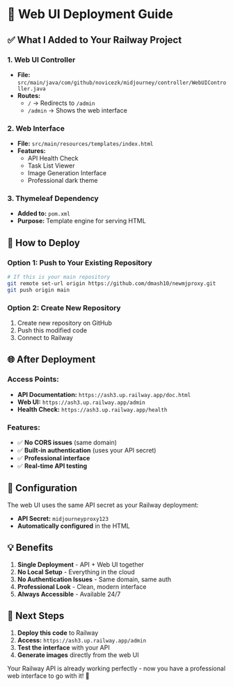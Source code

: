 # 🎨 Web UI Deployment Guide

## ✅ What I Added to Your Railway Project

### 1. **Web UI Controller**
- **File:** `src/main/java/com/github/novicezk/midjourney/controller/WebUIController.java`
- **Routes:**
  - `/` → Redirects to `/admin`
  - `/admin` → Shows the web interface

### 2. **Web Interface**
- **File:** `src/main/resources/templates/index.html`
- **Features:**
  - API Health Check
  - Task List Viewer
  - Image Generation Interface
  - Professional dark theme

### 3. **Thymeleaf Dependency**
- **Added to:** `pom.xml`
- **Purpose:** Template engine for serving HTML

## 🚀 How to Deploy

### Option 1: Push to Your Existing Repository
```bash
# If this is your main repository
git remote set-url origin https://github.com/dmash10/newmjproxy.git
git push origin main
```

### Option 2: Create New Repository
1. Create new repository on GitHub
2. Push this modified code
3. Connect to Railway

## 🌐 After Deployment

### Access Points:
- **API Documentation:** `https://ash3.up.railway.app/doc.html`
- **Web UI:** `https://ash3.up.railway.app/admin`
- **Health Check:** `https://ash3.up.railway.app/health`

### Features:
- ✅ **No CORS issues** (same domain)
- ✅ **Built-in authentication** (uses your API secret)
- ✅ **Professional interface**
- ✅ **Real-time API testing**

## 🔧 Configuration

The web UI uses the same API secret as your Railway deployment:
- **API Secret:** `midjourneyproxy123`
- **Automatically configured** in the HTML

## 💡 Benefits

1. **Single Deployment** - API + Web UI together
2. **No Local Setup** - Everything in the cloud
3. **No Authentication Issues** - Same domain, same auth
4. **Professional Look** - Clean, modern interface
5. **Always Accessible** - Available 24/7

## 🎯 Next Steps

1. **Deploy this code** to Railway
2. **Access:** `https://ash3.up.railway.app/admin`
3. **Test the interface** with your API
4. **Generate images** directly from the web UI

Your Railway API is already working perfectly - now you have a professional web interface to go with it! 🚀 